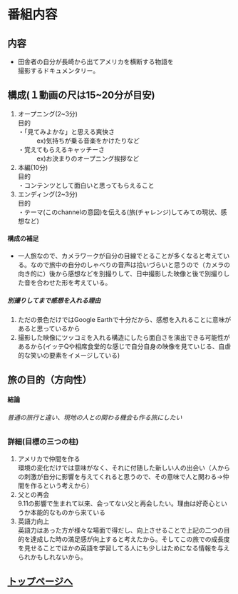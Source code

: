 # 番組内容

## 内容
- 田舎者の自分が長崎から出てアメリカを横断する物語を<br>撮影するドキュメンタリー。

## 構成(１動画の尺は15~20分が目安)
1. オープニング(2~3分)<br>目的<br>・「見てみよかな」と思える爽快さ<br>　　　ex)気持ちが乗る音楽をかけたりなど<br>・覚えてもらえるキャッチーさ<br>　　　ex)お決まりのオープニング挨拶など
1. 本編(10分)<br>目的<br>・コンテンツとして面白いと思ってもらえること
1. エンディング(2~3分)<br>目的<br>・テーマ(このchannelの意図)を伝える(旅(チャレンジ)してみての現状、感想など)

#### 構成の補足
- 一人旅なので、カメラワークが自分の目線でとることが多くなると考えている。なので旅中の自分のしゃべりの音声は拾いづらいと思うので（カメラの向き的に）後から感想などを別撮りして、日中撮影した映像と後で別撮りした音を合わせた形を考えている。

##### 別撮りしてまで感想を入れる理由
1. ただの景色だけではGoogle Earthで十分だから、感想を入れることに意味があると思っているから
1. 撮影した映像にツッコミを入れる構造にしたら面白さを演出できる可能性があるから(イッテQや相席食堂的な感じで自分自身の映像を見ていじる、自虐的な笑いの要素をイメージしている)


## 旅の目的（方向性）
#### 結論
###### 普通の旅行と違い、現地の人との関わる機会も作る旅にしたい

### 詳細(目標の三つの柱)
1. アメリカで仲間を作る<br>環境の変化だけでは意味がなく、それに付随した新しい人の出会い（人からの刺激が自分に影響を与えてくれると思うので、その意味で人と関わる→仲間を作るという考えから）
1. 父との再会<br>9.11の影響で生まれて以来、会ってない父と再会したい。理由は好奇心というか本能的なものから来ている
1. 英語力向上<br>英語力はあった方が様々な場面で得だし、向上させることで上記の二つの目的を達成した時の満足感が向上すると考えたから。そしてこの旅での成長度を見せることでほかの英語を学習してる人にも少しはためになる情報を与えられかもしれないから。


## [トップページへ](../index.md)